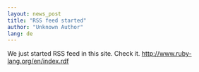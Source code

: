 ```yaml
---
layout: news_post
title: "RSS feed started"
author: "Unknown Author"
lang: de
---
```


We just started RSS feed in this site. Check it.
http://www.ruby-lang.org/en/index.rdf

